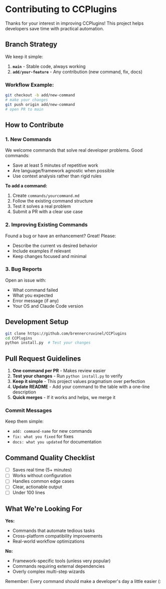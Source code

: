 # Contributing to CCPlugins

Thanks for your interest in improving CCPlugins! This project helps developers save time with practical automation.

## Branch Strategy

We keep it simple:

1. **`main`** - Stable code, always working
2. **`add/your-feature`** - Any contribution (new command, fix, docs)

### Workflow Example:
```bash
git checkout -b add/new-command
# make your changes
git push origin add/new-command
# open PR to main
```

## How to Contribute

### 1. New Commands
We welcome commands that solve real developer problems. Good commands:
- Save at least 5 minutes of repetitive work
- Are language/framework agnostic when possible
- Use context analysis rather than rigid rules

**To add a command:**
1. Create `commands/yourcommand.md`
2. Follow the existing command structure
3. Test it solves a real problem
4. Submit a PR with a clear use case

### 2. Improving Existing Commands
Found a bug or have an enhancement? Great! Please:
- Describe the current vs desired behavior
- Include examples if relevant
- Keep changes focused and minimal

### 3. Bug Reports
Open an issue with:
- What command failed
- What you expected
- Error message (if any)
- Your OS and Claude Code version

## Development Setup

```bash
git clone https://github.com/brennercruvinel/CCPlugins
cd CCPlugins
python install.py  # Test your changes
```

## Pull Request Guidelines

1. **One command per PR** - Makes review easier
2. **Test your changes** - Run `python install.py` to verify
3. **Keep it simple** - This project values pragmatism over perfection
4. **Update README** - Add your command to the table with a one-line description
5. **Quick merges** - If it works and helps, we merge it

### Commit Messages
Keep them simple:
- `add: command-name` for new commands
- `fix: what you fixed` for fixes
- `docs: what you updated` for documentation

## Command Quality Checklist

- [ ] Saves real time (5+ minutes)
- [ ] Works without configuration
- [ ] Handles common edge cases
- [ ] Clear, actionable output
- [ ] Under 100 lines

## What We're Looking For

**Yes:**
- Commands that automate tedious tasks
- Cross-platform compatibility improvements  
- Real-world workflow optimizations

**No:**
- Framework-specific tools (unless very popular)
- Commands requiring external dependencies
- Overly complex multi-step wizards

Remember: Every command should make a developer's day a little easier (:

